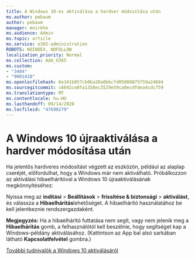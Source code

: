 ```yaml
---
title: A Windows 10-es aktiválása a hardver módosítása után
ms.author: pebaum
author: pebaum
manager: mnirkhe
ms.audience: Admin
ms.topic: article
ms.service: o365-administration
ROBOTS: NOINDEX, NOFOLLOW
localization_priority: Normal
ms.collection: Adm_O365
ms.custom:
- "3484"
- "9001418"
ms.openlocfilehash: 6e341b057cb0ba20a0bbcfd05008875f59a24684
ms.sourcegitcommit: c6692ce0fa1358ec3529e59ca0ecdfdea4cdc759
ms.translationtype: MT
ms.contentlocale: hu-HU
ms.lasthandoff: 09/14/2020
ms.locfileid: "47698279"
---
```

# <a name="reactivating-windows-10-after-a-hardware-change"></a>A Windows 10 újraaktiválása a hardver módosítása után

Ha jelentős hardveres módosítást végzett az eszközön, például az alaplap cseréjét, előfordulhat, hogy a Windows már nem aktiválható. Próbálkozzon az aktiválási hibaelhárítóval a Windows 10 újraaktiválásának megkönnyítéséhez:

Nyissa meg az **indítási**  >  **Beállítások**  >  **frissítése & biztonsági**  >  **aktiválást**, és válassza a **Hibaelhárítás**lehetőséget. A hibaelhárító használatához be kell jelentkeznie rendszergazdaként.

**Megjegyzés:** Ha a hibaelhárító futtatása nem segít, vagy nem jelenik meg a **Hibaelhárítás** gomb, a felhasználótól kell beszélnie, hogy segítséget kap a Windows-példány aktiválásához. (Kattintson az App bal alsó sarkában látható **Kapcsolatfelvétel** gombra.)

[További tudnivalók a Windows 10 aktiválásáról](https://support.microsoft.com/help/12440/windows-10-activate)
